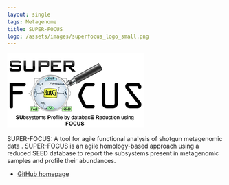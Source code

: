 ```yaml
---
layout: single
tags: Metagenome 
title: SUPER-FOCUS
logo: /assets/images/superfocus_logo_small.png
---
```


![](/assets/images/superfocus_logo_small.png)

SUPER-FOCUS: A tool for agile functional analysis of shotgun metagenomic data <!--more-->. SUPER-FOCUS is 
an agile homology-based approach using a reduced SEED database to report the subsystems 
present in metagenomic samples and profile their abundances.

 - [GitHub homepage](https://github.com/metageni/SUPER-FOCUS)
